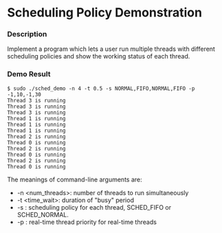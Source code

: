 # Scheduling Policy Demonstration

### Description
Implement a program which lets a user run multiple threads with different scheduling policies and show the working status of each thread.

### Demo Result
```
$ sudo ./sched_demo -n 4 -t 0.5 -s NORMAL,FIFO,NORMAL,FIFO -p -1,10,-1,30
Thread 3 is running
Thread 3 is running
Thread 3 is running
Thread 1 is running
Thread 1 is running
Thread 1 is running
Thread 2 is running
Thread 0 is running
Thread 2 is running
Thread 0 is running
Thread 2 is running
Thread 0 is running
```

The meanings of command-line arguments are:
- -n <num_threads>: number of threads to run simultaneously
- -t <time_wait>: duration of "busy" period
- -s <policies>: scheduling policy for each thread, SCHED_FIFO or SCHED_NORMAL.
- -p <priorities>: real-time thread priority for real-time threads

